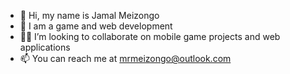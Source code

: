 - 👋 Hi, my name is Jamal Meizongo
- 👀 I am a game and web development
- 👨‍💻 I’m looking to collaborate on mobile game projects and web applications
- 📫 You can reach me at mrmeizongo@outlook.com

<!---
mrmeizongo/mrmeizongo is a ✨ special ✨ repository because its `README.md` (this file) appears on your GitHub profile.
You can click the Preview link to take a look at your changes.
--->
